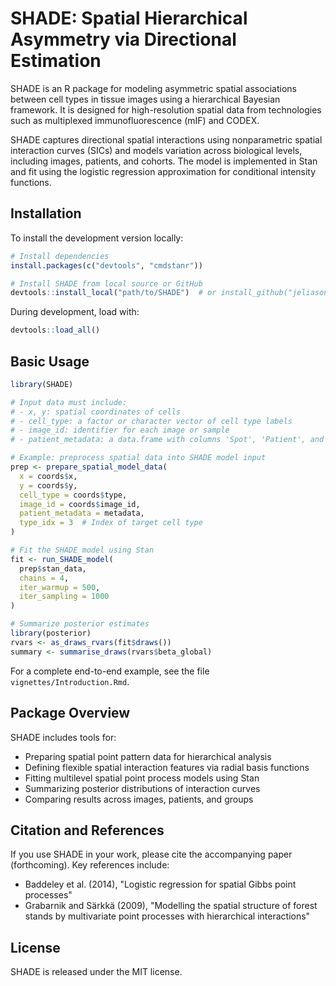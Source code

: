 # SHADE: Spatial Hierarchical Asymmetry via Directional Estimation

SHADE is an R package for modeling asymmetric spatial associations between cell types in tissue images using a hierarchical Bayesian framework. It is designed for high-resolution spatial data from technologies such as multiplexed immunofluorescence (mIF) and CODEX.

SHADE captures directional spatial interactions using nonparametric spatial interaction curves (SICs) and models variation across biological levels, including images, patients, and cohorts. The model is implemented in Stan and fit using the logistic regression approximation for conditional intensity functions.

## Installation

To install the development version locally:

```r
# Install dependencies
install.packages(c("devtools", "cmdstanr"))

# Install SHADE from local source or GitHub
devtools::install_local("path/to/SHADE")  # or install_github("jeliason/SHADE")
```

During development, load with:

```r
devtools::load_all()
```

## Basic Usage

```r
library(SHADE)

# Input data must include:
# - x, y: spatial coordinates of cells
# - cell_type: a factor or character vector of cell type labels
# - image_id: identifier for each image or sample
# - patient_metadata: a data.frame with columns 'Spot', 'Patient', and 'Group'

# Example: preprocess spatial data into SHADE model input
prep <- prepare_spatial_model_data(
  x = coords$x,
  y = coords$y,
  cell_type = coords$type,
  image_id = coords$image_id,
  patient_metadata = metadata,
  type_idx = 3  # Index of target cell type
)

# Fit the SHADE model using Stan
fit <- run_SHADE_model(
  prep$stan_data,
  chains = 4,
  iter_warmup = 500,
  iter_sampling = 1000
)

# Summarize posterior estimates
library(posterior)
rvars <- as_draws_rvars(fit$draws())
summary <- summarise_draws(rvars$beta_global)
```

For a complete end-to-end example, see the file `vignettes/Introduction.Rmd`.

## Package Overview

SHADE includes tools for:

- Preparing spatial point pattern data for hierarchical analysis
- Defining flexible spatial interaction features via radial basis functions
- Fitting multilevel spatial point process models using Stan
- Summarizing posterior distributions of interaction curves
- Comparing results across images, patients, and groups

## Citation and References

If you use SHADE in your work, please cite the accompanying paper (forthcoming). Key references include:

- Baddeley et al. (2014), "Logistic regression for spatial Gibbs point processes"
- Grabarnik and Särkkä (2009), "Modelling the spatial structure of forest stands by multivariate point processes with hierarchical interactions"

## License

SHADE is released under the MIT license.